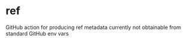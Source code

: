 # ref
GitHub action for producing ref metadata currently not obtainable from standard GitHub env vars

